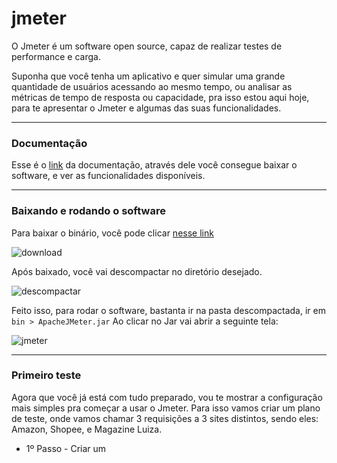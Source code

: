 # jmeter

O Jmeter é um software open source, capaz de realizar testes de performance e carga. 

Suponha que você tenha um aplicativo e quer simular uma grande quantidade de usuários acessando ao mesmo tempo, ou analisar as métricas de tempo de resposta ou capacidade, pra isso estou aqui hoje, para te apresentar o Jmeter e algumas das suas funcionalidades. 
___
### Documentação

Esse é o [link](https://jmeter.apache.org/) da documentação, através dele você consegue baixar o software, e ver as funcionalidades disponíveis. 
___
### Baixando e rodando o software

Para baixar o binário, você pode clicar [nesse link](https://jmeter.apache.org/download_jmeter.cgi)

![download](https://github.com/gmcarvalho/jmeter/assets/33256112/814ca543-b43d-4b9a-8397-da061889b83a)


Após baixado, você vai descompactar no diretório desejado.

![descompactar](https://github.com/gmcarvalho/jmeter/assets/33256112/cc155e6f-9578-4e7e-a912-559017c55bbb)

Feito isso, para rodar o software, bastanta ir na pasta descompactada, ir em `bin > ApacheJMeter.jar` 
Ao clicar no Jar vai abrir a seguinte tela: 

![jmeter](https://github.com/gmcarvalho/jmeter/assets/33256112/421af5ac-914f-449c-9a4e-4a8a9fab4827)

___
### Primeiro teste 

Agora que você já está com tudo preparado, vou te mostrar a configuração mais simples pra começar a usar o Jmeter.
Para isso vamos criar um plano de teste, onde vamos chamar 3 requisições a 3 sites distintos, sendo eles: Amazon, Shopee, e Magazine Luiza. 

* 1º Passo - Criar um 







